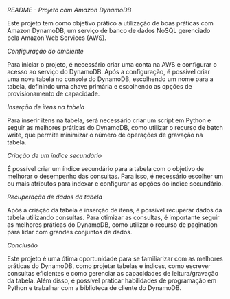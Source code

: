 *README - Projeto com Amazon DynamoDB*

Este projeto tem como objetivo prático a utilização de boas práticas com Amazon DynamoDB, um serviço de banco de dados NoSQL gerenciado pela Amazon Web Services (AWS).

*Configuração do ambiente*

Para iniciar o projeto, é necessário criar uma conta na AWS e configurar o acesso ao serviço do DynamoDB. Após a configuração, é possível criar uma nova tabela no console do DynamoDB, escolhendo um nome para a tabela, definindo uma chave primária e escolhendo as opções de provisionamento de capacidade.

*Inserção de itens na tabela*

Para inserir itens na tabela, será necessário criar um script em Python e seguir as melhores práticas do DynamoDB, como utilizar o recurso de batch write, que permite minimizar o número de operações de gravação na tabela.

*Criação de um índice secundário*

É possível criar um índice secundário para a tabela com o objetivo de melhorar o desempenho das consultas. Para isso, é necessário escolher um ou mais atributos para indexar e configurar as opções do índice secundário.

*Recuperação de dados da tabela*

Após a criação da tabela e inserção de itens, é possível recuperar dados da tabela utilizando consultas. Para otimizar as consultas, é importante seguir as melhores práticas do DynamoDB, como utilizar o recurso de pagination para lidar com grandes conjuntos de dados.

*Conclusão*

Este projeto é uma ótima oportunidade para se familiarizar com as melhores práticas do DynamoDB, como projetar tabelas e índices, como escrever consultas eficientes e como gerenciar as capacidades de leitura/gravação da tabela. Além disso, é possível praticar habilidades de programação em Python e trabalhar com a biblioteca de cliente do DynamoDB.
